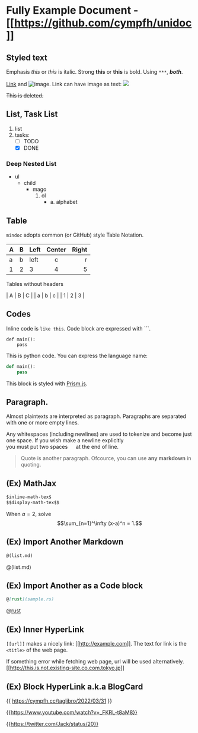 # Fully Example Document - [[https://github.com/cympfh/unidoc]]

## Styled text

Emphasis *this* or _this_ is italic.
Strong **this** or __this__ is bold.
Using `***`, ***both***.

[Link](//cympfh.cc) and ![image](https://cympfh.cc/favicon.ico).
Link can have image as text: [![](https://cympfh.cc/favicon.ico)](//cympfh.cc)

~~This is deleted.~~

## List, Task List

1. list
1. tasks:
    - [ ] TODO
    - [x] DONE

### Deep Nested List

- ul
    + child
        * mago
            1. ol
                - a. alphabet

## Table

`mindoc` adopts common (or GitHub) style Table Notation.

| A | B | Left | Center | Right |
|---| - |:-----|:---:| --: |
| a | b | left | c | r |
|1|2|3|4|5|

Tables without headers

| A | B | C |
| a | b | c |
| 1 | 2 | 3 |

## Codes

Inline code is `like this`.
Code block are expressed with \`\`\`.

```
def main():
    pass
```

This is python code. You can express the language name:

```python
def main():
    pass
```

This block is styled with [Prism.js](https://prismjs.com/#basic-usage).

## Paragraph.

Almost plaintexts are interpreted as paragraph.
Paragraphs are separated with one or more empty lines.

Any    whitespaces (including newlines) are
used to	tokenize and   become just one space.
If you wish make a newline explicitly  
you must put two spaces `  `  at the end of line.

> Quote is another paragraph.
> Ofcource, you can use **any markdown** in quoting.

## (Ex) MathJax

```markdown
$inline-math-tex$
$$display-math-tex$$
```

When $a=2$, solve
$$\sum_{n=1}^\infty (x-a)^n = 1.$$

## (Ex) Import Another Markdown

```markdown
@(list.md)
```

@(list.md)

## (Ex) Import Another as a Code block

```markdown
@[rust](sample.rs)
```

@[rust](sample.rs)

## (Ex) Inner HyperLink

`[[url]]` makes a nicely link: [[http://example.com]].
The text for link is the `<title>` of the web page.

If something error while fetching web page, url will be used alternatively.
[[http://this.is.not.existing-site.co.com.tokyo.jp]]

## (Ex) Block HyperLink a.k.a BlogCard

{{ https://cympfh.cc/taglibro/2022/03/31 }}

{{https://www.youtube.com/watch?v=_FKRL-t8aM8}}

{{https://twitter.com/Jack/status/20}}
